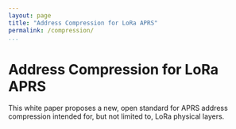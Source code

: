 ```yaml
---
layout: page
title: "Address Compression for LoRa APRS"
permalink: /compression/
...
```


# Address Compression for LoRa APRS
This white paper proposes a new, open standard for APRS address compression intended for, but not limited to, LoRa physical layers.
